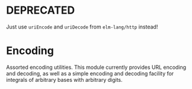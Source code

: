 # DEPRECATED

Just use `uriEncode` and `uriDecode` from `elm-lang/http` instead!

# Encoding

Assorted encoding utilities. This module currently provides URL encoding and decoding, as well as
a simple encoding and decoding facility for integrals of arbitrary bases with arbitrary digits.
